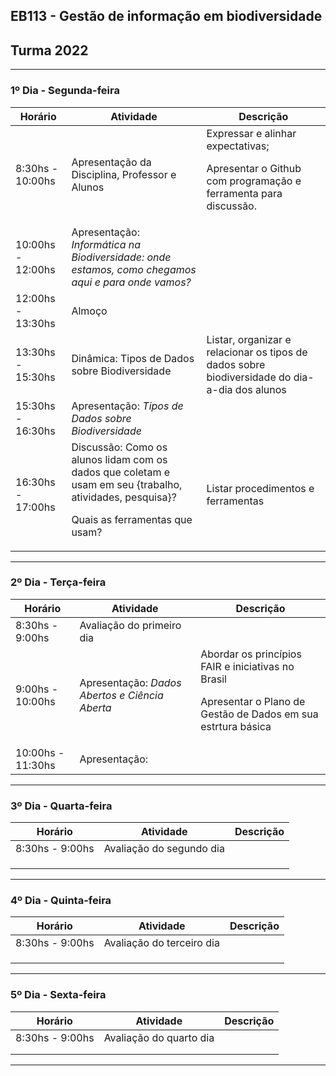## EB113 - Gestão de informação em biodiversidade
## Turma 2022
---
### __1º Dia - Segunda-feira__

| Horário | Atividade | Descrição |
|---|---|---|
| 8:30hs - 10:00hs | Apresentação da Disciplina, Professor e Alunos  | Expressar e alinhar expectativas;<p>Apresentar o Github com programação e ferramenta para discussão.|
| 10:00hs - 12:00hs | Apresentação: _Informática na Biodiversidade: onde estamos, como chegamos aqui e para onde vamos?_ |
| 12:00hs - 13:30hs | Almoço |
| 13:30hs - 15:30hs | Dinâmica: Tipos de Dados sobre Biodiversidade | Listar, organizar e relacionar os tipos de dados sobre biodiversidade do dia-a-dia dos alunos |
| 15:30hs - 16:30hs | Apresentação: _Tipos de Dados sobre Biodiversidade_ |
| 16:30hs - 17:00hs | Discussão: Como os alunos lidam com os dados que coletam e usam em seu {trabalho, atividades, pesquisa}?<p>Quais as ferramentas que usam? | Listar procedimentos e ferramentas
---
### __2º Dia - Terça-feira__

| Horário | Atividade | Descrição |
|---|---|---|
| 8:30hs - 9:00hs  | Avaliação do primeiro dia |   |
| 9:00hs - 10:00hs | Apresentação:  _Dados Abertos e Ciência Aberta_ | Abordar os princípios FAIR e iniciativas no Brasil<p>Apresentar o Plano de Gestão de Dados em sua estrtura básica |
| 10:00hs - 11:30hs | Apresentação:  |   |



---
### __3º Dia - Quarta-feira__
| Horário | Atividade | Descrição |
|---|---|---|
| 8:30hs - 9:00hs  | Avaliação do segundo dia |   |
|   |   |   |
|   |   |   |
|   |   |   |
---
### __4º Dia - Quinta-feira__
| Horário | Atividade | Descrição |
|---|---|---|
| 8:30hs - 9:00hs  | Avaliação do terceiro dia |   |
|   |   |   |
|   |   |   |
|   |   |   |
---
### __5º Dia - Sexta-feira__
| Horário | Atividade | Descrição |
|---|---|---|
| 8:30hs - 9:00hs  | Avaliação do quarto dia |   |
|   |   |   |
|   |   |   |
---